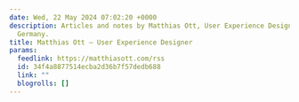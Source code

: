 ```yaml
---
date: Wed, 22 May 2024 07:02:20 +0000
description: Articles and notes by Matthias Ott, User Experience Designer from Stuttgart,
  Germany.
title: Matthias Ott – User Experience Designer
params:
  feedlink: https://matthiasott.com/rss
  id: 34f4a8877514ecba2d36b7f57dedb688
  link: ""
  blogrolls: []
---
```


